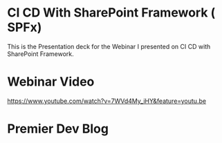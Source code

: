 # CI CD With SharePoint Framework ( SPFx)
This is the Presentation deck for the Webinar I presented on CI CD with SharePoint Framework.


# Webinar Video
https://www.youtube.com/watch?v=7WVd4My_iHY&feature=youtu.be

# Premier Dev Blog

